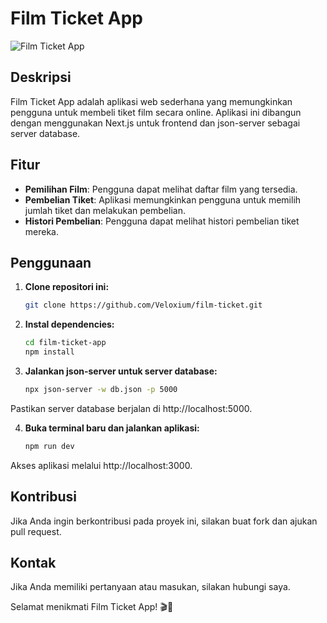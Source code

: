 # Film Ticket App

![Film Ticket App](https://github.com/Veloxium/film-ticket/assets/111406150/4368e538-6cca-4693-ba98-1a6fa2cbe76d)


## Deskripsi

Film Ticket App adalah aplikasi web sederhana yang memungkinkan pengguna untuk membeli tiket film secara online. Aplikasi ini dibangun dengan menggunakan Next.js untuk frontend dan json-server sebagai server database.

## Fitur

- **Pemilihan Film**: Pengguna dapat melihat daftar film yang tersedia.
- **Pembelian Tiket**: Aplikasi memungkinkan pengguna untuk memilih jumlah tiket dan melakukan pembelian.
- **Histori Pembelian**: Pengguna dapat melihat histori pembelian tiket mereka.

## Penggunaan

1. **Clone repositori ini:**

   ```bash
   git clone https://github.com/Veloxium/film-ticket.git

2. **Instal dependencies:**
   
   ```bash
   cd film-ticket-app
   npm install

3. **Jalankan json-server untuk server database:**
   
   ```bash
   npx json-server -w db.json -p 5000

Pastikan server database berjalan di http://localhost:5000.

4. **Buka terminal baru dan jalankan aplikasi:**
   
   ```bash
   npm run dev

Akses aplikasi melalui http://localhost:3000.

## Kontribusi
Jika Anda ingin berkontribusi pada proyek ini, silakan buat fork dan ajukan pull request.

## Kontak
Jika Anda memiliki pertanyaan atau masukan, silakan hubungi saya.

Selamat menikmati Film Ticket App! 🎬🍿

